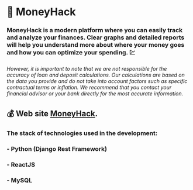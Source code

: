 # :money_with_wings: MoneyHack

### MoneyHack is a modern platform where you can easily track and analyze your finances. Clear graphs and detailed reports will help you understand more about where your money goes and how you can optimize your spending. :chart:

###### However, it is important to note that we are not responsible for the accuracy of loan and deposit calculations. Our calculations are based on the data you provide and do not take into account factors such as specific contractual terms or inflation. We recommend that you contact your financial advisor or your bank directly for the most accurate information.

## :moneybag: Web site [MoneyHack](https://money-hack.vercel.app/).

### The stack of technologies used in the development:

### - Python (Django Rest Framework)
### - ReactJS
### - MySQL
